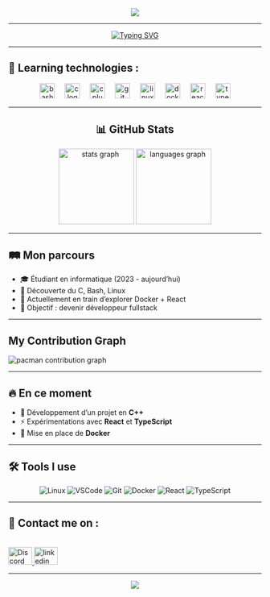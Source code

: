 <!-- Banner animée -->
<div align="center">
  <img src="https://capsule-render.vercel.app/api?type=waving&color=7B68EE&height=200&section=header&text=Hey,%20I'm%20Thomasrbm%20👋&fontSize=40&fontColor=ffffff&animation=fadeIn&fontAlignY=35" />
</div>

---

<!-- Typing animation -->
<div align="center">
  <a href="https://git.io/typing-svg">
    <img src="https://readme-typing-svg.herokuapp.com?font=Fira+Code&duration=3000&pause=1000&color=7B68EE&center=true&vCenter=true&width=600&lines=Welcome+to+my+GitHub;I+love+coding+in+C+and+React;Currently+learning+Docker+%26+TypeScript" alt="Typing SVG" />
  </a>
</div>

---

<h2 align="left">🚀 Learning technologies :</h2>

<div align="center">
  <img src="https://cdn.jsdelivr.net/gh/devicons/devicon/icons/bash/bash-original.svg" height="30" alt="bash logo"  />
  <img width="12" />
  <img src="https://cdn.jsdelivr.net/gh/devicons/devicon/icons/c/c-original.svg" height="30" alt="c logo"  />
  <img width="12" />
  <img src="https://cdn.jsdelivr.net/gh/devicons/devicon/icons/cplusplus/cplusplus-original.svg" height="30" alt="cplusplus logo"  />
  <img width="12" />
  <img src="https://cdn.jsdelivr.net/gh/devicons/devicon/icons/git/git-original.svg" height="30" alt="git logo"  />
  <img width="12" />
  <img src="https://cdn.jsdelivr.net/gh/devicons/devicon/icons/linux/linux-original.svg" height="30" alt="linux logo"  />
  <img width="12" />
  <img src="https://cdn.jsdelivr.net/gh/devicons/devicon/icons/docker/docker-original.svg" height="30" alt="docker logo"  />
  <img width="12" />
  <img src="https://cdn.jsdelivr.net/gh/devicons/devicon/icons/react/react-original.svg" height="30" alt="react logo"  />
  <img width="12" />
  <img src="https://cdn.jsdelivr.net/gh/devicons/devicon/icons/typescript/typescript-original.svg" height="30" alt="typescript logo"  />
</div>

---

<h2 align="center">📊 GitHub Stats</h2>

<div align="center">
  <img src="https://github-readme-stats.vercel.app/api?username=Thomasrbm&hide_title=false&hide_rank=true&show_icons=true&include_all_commits=true&count_private=true&disable_animations=false&theme=dracula&locale=en&hide_border=false" height="150" alt="stats graph"  />
  <img src="https://github-readme-stats.vercel.app/api/top-langs?username=Thomasrbm&locale=en&hide_title=false&layout=compact&card_width=320&langs_count=5&theme=dracula&hide_border=false" height="150" alt="languages graph"  />
</div>

---

## 🛤️ Mon parcours
- 🎓 Étudiant en informatique (2023 - aujourd’hui)  
- 🚀 Découverte du C, Bash, Linux  
- 🐳 Actuellement en train d’explorer Docker + React  
- 🌱 Objectif : devenir développeur fullstack  

---

## My Contribution Graph

<picture>
    <source media="(prefers-color-scheme: dark)" srcset="https://raw.githubusercontent.com/[USERNAME]/[USERNAME]/output/pacman-contribution-graph-dark.svg">
    <source media="(prefers-color-scheme: light)" srcset="https://raw.githubusercontent.com/[USERNAME]/[USERNAME]/output/pacman-contribution-graph.svg">
    <img alt="pacman contribution graph" src="https://raw.githubusercontent.com/[USERNAME]/[USERNAME]/output/pacman-contribution-graph.svg">
</picture>

---
## 🔥 En ce moment
- 🔨 Développement d’un projet en **C++**  
- ⚡ Expérimentations avec **React** et **TypeScript**  
- 🐳 Mise en place de **Docker**  

---

## 🛠️ Tools I use
<div align="center">
  
  ![Linux](https://img.shields.io/badge/Linux-FCC624?style=for-the-badge&logo=linux&logoColor=black)
  ![VSCode](https://img.shields.io/badge/VSCode-0078d7?style=for-the-badge&logo=visual%20studio%20code&logoColor=white)
  ![Git](https://img.shields.io/badge/Git-F05032?style=for-the-badge&logo=git&logoColor=white)
  ![Docker](https://img.shields.io/badge/Docker-2496ED?style=for-the-badge&logo=docker&logoColor=white)
  ![React](https://img.shields.io/badge/React-61DAFB?style=for-the-badge&logo=react&logoColor=black)
  ![TypeScript](https://img.shields.io/badge/TypeScript-007ACC?style=for-the-badge&logo=typescript&logoColor=white)

</div>

---

## 🔗 Contact me on :
<br clear="both">

<div align="left">
  <a href="https://Thomasrbm.github.io/" title="Discord : thomasrob.#0064">
    <img src="https://raw.githubusercontent.com/maurodesouza/profile-readme-generator/master/src/assets/icons/social/discord/default.svg"
         width="47" height="35" alt="Discord" />
  </a>
  <a href="https://www.linkedin.com/in/thomasrbm/" target="_blank">
    <img src="https://raw.githubusercontent.com/maurodesouza/profile-readme-generator/master/src/assets/icons/social/linkedin/default.svg"
         width="47" height="35" alt="linkedin logo" />
  </a>
</div>

---

<!-- Footer -->
<div align="center">
  <img src="https://capsule-render.vercel.app/api?type=waving&color=7B68EE&height=120&section=footer"/>
</div>
